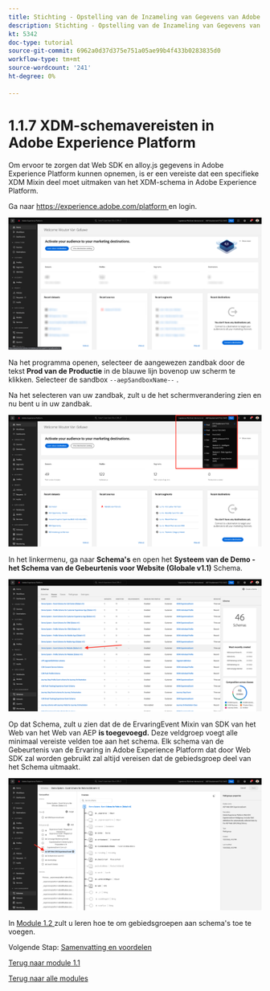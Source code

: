 ```yaml
---
title: Stichting - Opstelling van de Inzameling van Gegevens van Adobe Experience Platform en de uitbreiding van SDK van het Web - vereisten van het Schema XDM in Adobe Experience Platform
description: Stichting - Opstelling van de Inzameling van Gegevens van Adobe Experience Platform en de uitbreiding van SDK van het Web - vereisten van het Schema XDM in Adobe Experience Platform
kt: 5342
doc-type: tutorial
source-git-commit: 6962a0d37d375e751a05ae99b4f433b0283835d0
workflow-type: tm+mt
source-wordcount: '241'
ht-degree: 0%

---
```


# 1.1.7 XDM-schemavereisten in Adobe Experience Platform

Om ervoor te zorgen dat Web SDK en alloy.js gegevens in Adobe Experience Platform kunnen opnemen, is er een vereiste dat een specifieke XDM Mixin deel moet uitmaken van het XDM-schema in Adobe Experience Platform.

Ga naar [ https://experience.adobe.com/platform ](https://experience.adobe.com/platform) en login.

![ Debugger AEP ](./images/exp1.png)

Na het programma openen, selecteer de aangewezen zandbak door de tekst **Prod van de Productie** in de blauwe lijn bovenop uw scherm te klikken. Selecteer de sandbox `--aepSandboxName--` .

Na het selecteren van uw zandbak, zult u de het schermverandering zien en nu bent u in uw zandbak.

![ Debugger AEP ](./images/exp2.png)

In het linkermenu, ga naar **Schema&#39;s** en open het **Systeem van de Demo - het Schema van de Gebeurtenis voor Website (Globale v1.1)** Schema.

![ Debugger AEP ](./images/exp3.png)

Op dat Schema, zult u zien dat de de ErvaringEvent Mixin van SDK van het Web van het Web van AEP **is toegevoegd.** Deze veldgroep voegt alle minimaal vereiste velden toe aan het schema. Elk schema van de Gebeurtenis van de Ervaring in Adobe Experience Platform dat door Web SDK zal worden gebruikt zal altijd vereisen dat de gebiedsgroep deel van het Schema uitmaakt.

![ Debugger AEP ](./images/exp4.png)

In [ Module 1.2 ](./../module1.2/data-ingestion.md) zult u leren hoe te om gebiedsgroepen aan schema&#39;s toe te voegen.

Volgende Stap: [ Samenvatting en voordelen ](./summary.md)

[Terug naar module 1.1](./data-ingestion-launch-web-sdk.md)

[Terug naar alle modules](./../../../overview.md)

